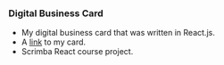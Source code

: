 ### Digital Business Card

- My digital business card that was written in React.js.
- A [link](http://nikascard.netlify.app "link") to my card.
- Scrimba React course project.
